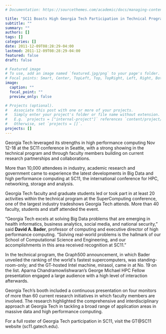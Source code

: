 ```yaml
---
# Documentation: https://sourcethemes.com/academic/docs/managing-content/

title: "SC11 Boasts High Georgia Tech Participation in Technical Program"
subtitle: ""
summary: ""
authors: []
tags: []
categories: []
date: 2011-12-09T08:28:29-04:00
lastmod: 2011-12-09T08:28:29-04:00
featured: false
draft: false

# Featured image
# To use, add an image named `featured.jpg/png` to your page's folder.
# Focal points: Smart, Center, TopLeft, Top, TopRight, Left, Right, BottomLeft, Bottom, BottomRight.
image:
  caption: ""
  focal_point: ""
  preview_only: false

# Projects (optional).
#   Associate this post with one or more of your projects.
#   Simply enter your project's folder or file name without extension.
#   E.g. `projects = ["internal-project"]` references `content/project/deep-learning/index.md`.
#   Otherwise, set `projects = []`.
projects: []
---
```


Georgia Tech leveraged its strengths in high performance computing Nov 12-18 at the
SC11 conference in Seattle, with a strong showing in the technical program and through
faculty members building on current research partnerships and collaborations.

More than 10,000 attendees in industry, academic research and government came to
experience the latest developments in Big Data and high performance computing at SC11,
the international conference for HPC, networking, storage and analysis.

Georgia Tech faculty and graduate students led or took part in at least 20 activities within
the technical program at the SuperComputing conference, one of the largest industry
tradeshows Georgia Tech attends. More than 40 faculty, students and staff attended the
event.

“Georgia Tech excels at solving Big Data problems that are emerging in health informatics,
business analytics, social media, and national security,” said **David A. Bader**, professor of
computing and executive director of high performance computing. “Solving real-world
problems is the hallmark of our School of Computational Science and Engineering, and our
accomplishments in this area received recognition at SC11.”

In the technical program, the Graph500 announcement, in which Bader unveiled the
ranking of the world's fastest supercomputers, was standing-room-only; and the GT-hosted
Intel machine, mirasol, came in at No. 19 on the list. Aparna Chandramowlishwaran’s
George Michael HPC Fellow presentation engaged a large audience with a high level of
interaction afterwards.

Georgia Tech’s booth included a continuous presentation on four monitors of more than 60
current research initiatives in which faculty members are involved. The research highlighted
the comprehensive and interdisciplinary approach at Georgia Tech in tackling a broad
range of application areas in massive data and high performance computing.

For a full roster of Georgia Tech participation in SC11, visit the GT@SC11 website (sc11.gatech.edu).

